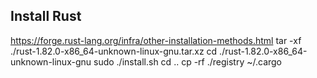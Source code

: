 ## Install Rust
https://forge.rust-lang.org/infra/other-installation-methods.html
    tar -xf ./rust-1.82.0-x86_64-unknown-linux-gnu.tar.xz
    cd ./rust-1.82.0-x86_64-unknown-linux-gnu
    sudo ./install.sh
    cd ..
    cp -rf ./registry ~/.cargo

